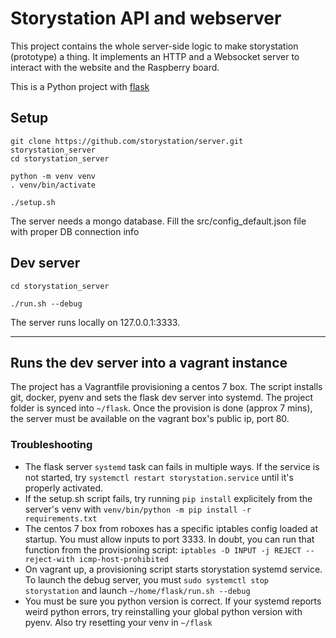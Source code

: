 # Storystation API and webserver

This project contains the whole server-side logic to make storystation (prototype) a thing. It implements an HTTP and a Websocket server to interact with the website and the Raspberry board.

This is a Python project with [flask](https://github.com/pallets/flask/)

## Setup

```
git clone https://github.com/storystation/server.git storystation_server
cd storystation_server

python -m venv venv
. venv/bin/activate

./setup.sh
```

The server needs a mongo database. Fill the src/config_default.json file with proper DB connection info 

## Dev server

```
cd storystation_server

./run.sh --debug
```

The server runs locally on 127.0.0.1:3333.

---

## Runs the dev server into a vagrant instance

The project has a Vagrantfile provisioning a centos 7 box. The script installs git, docker, pyenv and sets the flask dev server into systemd. The project folder is synced into `~/flask`. Once the provision is done (approx 7 mins), the server must be available on the vagrant box's public ip, port 80.

### Troubleshooting

- The flask server `systemd` task can fails in multiple ways. If the service is not started, try `systemctl restart storystation.service` until it's properly activated.
- If the setup.sh script fails, try running `pip install` explicitely from the server's venv with `venv/bin/python -m pip install -r requirements.txt`
- The centos 7 box from roboxes has a specific iptables config loaded at startup. You must allow inputs to port 3333. In doubt, you can run that function from the provisioning script: `iptables -D INPUT -j REJECT --reject-with icmp-host-prohibited`
- On vagrant up, a provisioning script starts storystation systemd service. To launch the debug server, you must `sudo systemctl stop storystation` and launch `~/home/flask/run.sh --debug`
- You must be sure you python version is correct. If your systemd reports weird python errors, try reinstalling your global python version with pyenv. Also try resetting your venv in `~/flask` 